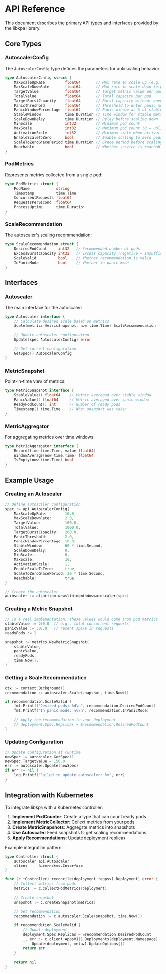 # API Reference

This document describes the primary API types and interfaces provided by the libkpa library.

## Core Types

### AutoscalerConfig

The `AutoscalerConfig` type defines the parameters for autoscaling behavior:

```go
type AutoscalerConfig struct {
    MaxScaleUpRate         float64       // Max rate to scale up (e.g., 2.0 = double pods)
    MaxScaleDownRate       float64       // Max rate to scale down (e.g., 2.0 = halve pods)
    TargetValue            float64       // Target metric value per pod
    TotalValue             float64       // Total capacity per pod
    TargetBurstCapacity    float64       // Burst capacity without queuing
    PanicThreshold         float64       // Threshold to enter panic mode (as ratio)
    PanicWindowPercentage  float64       // Panic window as % of stable window
    StableWindow           time.Duration // Time window for stable metrics
    ScaleDownDelay         time.Duration // Delay before scaling down
    MinScale               int32         // Minimum pod count
    MaxScale               int32         // Maximum pod count (0 = unlimited)
    ActivationScale        int32         // Minimum scale when activating from zero
    EnableScaleToZero      bool          // Enable scaling to zero pods
    ScaleToZeroGracePeriod time.Duration // Grace period before scaling to zero
    Reachable              bool          // Whether service is reachable (deprecated)
}
```

### PodMetrics

Represents metrics collected from a single pod:

```go
type PodMetrics struct {
    PodName            string
    Timestamp          time.Time
    ConcurrentRequests float64
    RequestsPerSecond  float64
    ProcessUptime      time.Duration
}
```

### ScaleRecommendation

The autoscaler's scaling recommendation:

```go
type ScaleRecommendation struct {
    DesiredPodCount     int32   // Recommended number of pods
    ExcessBurstCapacity int32   // Excess capacity (negative = insufficient)
    ScaleValid          bool    // Whether recommendation is valid
    InPanicMode         bool    // Whether in panic mode
}
```

## Interfaces

### Autoscaler

The main interface for the autoscaler:

```go
type Autoscaler interface {
    // Calculate desired scale based on metrics
    Scale(metrics MetricSnapshot, now time.Time) ScaleRecommendation
    
    // Update autoscaler configuration
    Update(spec AutoscalerConfig) error
    
    // Get current configuration
    GetSpec() AutoscalerConfig
}
```

### MetricSnapshot

Point-in-time view of metrics:

```go
type MetricSnapshot interface {
    StableValue() float64    // Metric averaged over stable window
    PanicValue() float64     // Metric averaged over panic window
    ReadyPodCount() int      // Number of ready pods
    Timestamp() time.Time    // When snapshot was taken
}
```

### MetricAggregator

For aggregating metrics over time windows:

```go
type MetricAggregator interface {
    Record(time time.Time, value float64)
    WindowAverage(now time.Time) float64
    IsEmpty(now time.Time) bool
}
```

## Example Usage

### Creating an Autoscaler

```go
// Define autoscaler configuration
spec := api.AutoscalerConfig{
    MaxScaleUpRate:        10.0,
    MaxScaleDownRate:      2.0,
    TargetValue:           100.0,
    TotalValue:            1000.0,
    TargetBurstCapacity:   200.0,
    PanicThreshold:        2.0,
    PanicWindowPercentage: 10.0,
    StableWindow:          60 * time.Second,
    ScaleDownDelay:        0,
    MinScale:              0,
    MaxScale:              10,
    ActivationScale:       1,
    EnableScaleToZero:     true,
    ScaleToZeroGracePeriod: 30 * time.Second,
    Reachable:             true,
}

// Create the autoscaler
autoscaler := algorithm.NewSlidingWindowAutoscaler(spec)
```

### Creating a Metric Snapshot

```go
// In a real implementation, these values would come from pod metrics
stableValue := 250.0  // e.g., total concurrent requests
panicValue := 300.0   // recent spike in requests
readyPods := 2

snapshot := metrics.NewMetricSnapshot(
    stableValue,
    panicValue,
    readyPods,
    time.Now(),
)
```

### Getting a Scale Recommendation

```go
ctx := context.Background()
recommendation := autoscaler.Scale(snapshot, time.Now())

if recommendation.ScaleValid {
    fmt.Printf("Desired pods: %d\n", recommendation.DesiredPodCount)
    fmt.Printf("In panic mode: %v\n", recommendation.InPanicMode)
    
    // Apply the recommendation to your deployment
    // deployment.Spec.Replicas = &recommendation.DesiredPodCount
}
```

### Updating Configuration

```go
// Update configuration at runtime
newSpec := autoscaler.GetSpec()
newSpec.TargetValue = 150.0
err := autoscaler.Update(newSpec)
if err != nil {
    log.Printf("Failed to update autoscaler: %v", err)
}
```

## Integration with Kubernetes

To integrate libkpa with a Kubernetes controller:

1. **Implement PodCounter**: Create a type that can count ready pods
2. **Implement MetricCollector**: Collect metrics from your pods
3. **Create MetricSnapshots**: Aggregate metrics into snapshots
4. **Use Autoscaler**: Feed snapshots to get scaling recommendations
5. **Apply Recommendations**: Update deployment replicas

Example integration pattern:

```go
type Controller struct {
    autoscaler api.Autoscaler
    client     kubernetes.Interface
}

func (c *Controller) reconcile(deployment *appsv1.Deployment) error {
    // Collect metrics from pods
    metrics := c.collectPodMetrics(deployment)
    
    // Create snapshot
    snapshot := c.createSnapshot(metrics)
    
    // Get recommendation
    recommendation := c.autoscaler.Scale(snapshot, time.Now())
    
    if recommendation.ScaleValid {
        // Update deployment
        deployment.Spec.Replicas = &recommendation.DesiredPodCount
        _, err := c.client.AppsV1().Deployments(deployment.Namespace).
            Update(deployment, metav1.UpdateOptions{})
        return err
    }
    
    return nil
}
``` 
